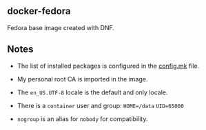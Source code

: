 ## docker-fedora

Fedora base image created with DNF.

## Notes

 * The list of installed packages is configured in the [config.mk](config.mk) file.

 * My personal root CA is imported in the image.

 * The `en_US.UTF-8` locale is the default and only locale.

 * There is a `container` user and group: `HOME=/data` `UID=65000`

 * `nogroup` is an alias for `nobody` for compatibility.
